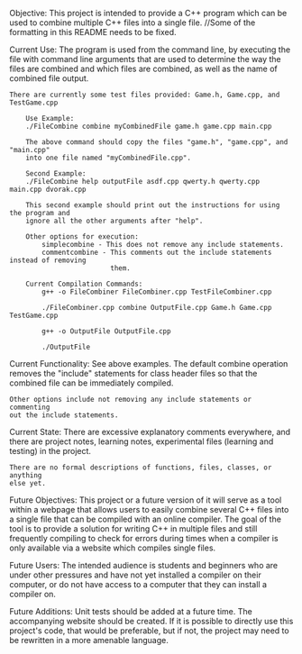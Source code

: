 Objective:
	This project is intended to provide a C++ program which can be used to
	combine multiple C++ files into a single file.
//Some of the formatting in this README needs to be fixed.

Current Use:
	The program is used from the command line, by executing the file with command 
	line arguments that are used to determine the way the files are combined and 
	which files are combined, as well as the name of combined file output.

	There are currently some test files provided: Game.h, Game.cpp, and TestGame.cpp

		Use Example:
		./FileCombine combine myCombinedFile game.h game.cpp main.cpp

		The above command should copy the files "game.h", "game.cpp", and "main.cpp"
		into one file named "myCombinedFile.cpp".

		Second Example:
		./FileCombine help outputFile asdf.cpp qwerty.h qwerty.cpp main.cpp dvorak.cpp

		This second example should print out the instructions for using the program and 
		ignore all the other arguments after "help".

		Other options for execution:
			simplecombine - This does not remove any include statements.
			commentcombine - This comments out the include statements instead of removing
							 them.
		
		Current Compilation Commands:
			g++ -o FileCombiner FileCombiner.cpp TestFileCombiner.cpp

			./FileCombiner.cpp combine OutputFile.cpp Game.h Game.cpp TestGame.cpp

			g++ -o OutputFile OutputFile.cpp

			./OutputFile
	

Current Functionality:
	See above examples.
	The default combine operation removes the "include" statements for class 
	header files so that the combined file can be immediately compiled.

	Other options include not removing any include statements or commenting 
	out the include statements.

Current State:
	There are excessive explanatory comments everywhere, and there are project 
	notes, learning notes, experimental files (learning and testing) in the 
	project.

	There are no formal descriptions of functions, files, classes, or anything 
	else yet.

Future Objectives:
	This project or a future version of it will serve as a tool within a 
	webpage that allows users to easily combine several C++ files into a
	single file that can be compiled with an online compiler.  The goal 
	of the tool is to provide a solution for writing C++ in multiple files 
	and still frequently compiling to check for errors during times when 
	a compiler is only available via a website which compiles single files.

Future Users:
	The intended audience is students and beginners who are under other 
	pressures and have not yet installed a compiler on their computer, 
	or do not have access to a computer that they can install a compiler on.

Future Additions:
	Unit tests should be added at a future time.
	The accompanying website should be created.
	If it is possible to directly use this project's code, that would be 
	preferable, but if not, the project may need to be rewritten in a 
	more amenable language.
